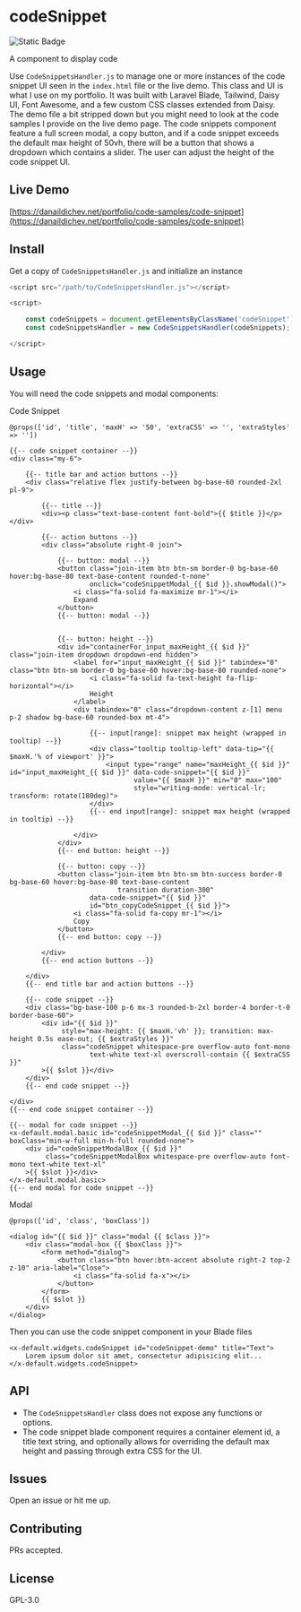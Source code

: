 # codeSnippet

![Static Badge](https://img.shields.io/badge/version-1-blue)

A component to display code

Use `CodeSnippetsHandler.js` to manage one or more instances of the code snippet UI seen in the `index.html` file or the live demo. This class and UI is what I use on my portfolio. It was built with Laravel Blade, Tailwind, Daisy UI, Font Awesome, and a few custom CSS classes extended from Daisy. The demo file a bit stripped down but you might need to look at the code samples I provide on the live demo page. The code snippets component feature a full screen modal, a copy button, and if a code snippet exceeds the default max height of 50vh, there will be a button that shows a dropdown which contains a slider. The user can adjust the height of the code snippet UI.

## Live Demo

[https://danaildichev.net/portfolio/code-samples/code-snippet](https://danaildichev.net/portfolio/code-samples/code-snippet)

## Install

Get a copy of `CodeSnippetsHandler.js` and initialize an instance

```javascript
<script src="/path/to/CodeSnippetsHandler.js"></script>

<script>

    const codeSnippets = document.getElementsByClassName('codeSnippet');
    const codeSnippetsHandler = new CodeSnippetsHandler(codeSnippets);

</script>
```

## Usage

You will need the code snippets and modal components:

Code Snippet
```blade
@props(['id', 'title', 'maxH' => '50', 'extraCSS' => '', 'extraStyles' => ''])

{{-- code snippet container --}}
<div class="my-6">

    {{-- title bar and action buttons --}}
    <div class="relative flex justify-between bg-base-60 rounded-2xl pl-9">

        {{-- title --}}
        <div><p class="text-base-content font-bold">{{ $title }}</p></div>

        {{-- action buttons --}}
        <div class="absolute right-0 join">

            {{-- button: modal --}}
            <button class="join-item btn btn-sm border-0 bg-base-60 hover:bg-base-80 text-base-content rounded-t-none"
                    onclick="codeSnippetModal_{{ $id }}.showModal()">
                <i class="fa-solid fa-maximize mr-1"></i>
                Expand
            </button>
            {{-- button: modal --}}


            {{-- button: height --}}
            <div id="containerFor_input_maxHeight_{{ $id }}" class="join-item dropdown dropdown-end hidden">
                <label for="input_maxHeight_{{ $id }}" tabindex="0" class="btn btn-sm border-0 bg-base-60 hover:bg-base-80 rounded-none">
                    <i class="fa-solid fa-text-height fa-flip-horizontal"></i>
                    Height
                </label>
                <div tabindex="0" class="dropdown-content z-[1] menu p-2 shadow bg-base-60 rounded-box mt-4">

                    {{-- input[range]: snippet max height (wrapped in tooltip) --}}
                    <div class="tooltip tooltip-left" data-tip="{{ $maxH.'% of viewport' }}">
                        <input type="range" name="maxHeight_{{ $id }}" id="input_maxHeight_{{ $id }}" data-code-snippet="{{ $id }}"
                               value="{{ $maxH }}" min="0" max="100"
                               style="writing-mode: vertical-lr; transform: rotate(180deg)">
                    </div>
                    {{-- end input[range]: snippet max height (wrapped in tooltip) --}}

                </div>
            </div>
            {{-- end button: height --}}

            {{-- button: copy --}}
            <button class="join-item btn btn-sm btn-success border-0 bg-base-60 hover:bg-base-80 text-base-content
                           transition duration-300"
                    data-code-snippet="{{ $id }}"
                    id="btn_copyCodeSnippet_{{ $id }}">
                <i class="fa-solid fa-copy mr-1"></i>
                Copy
            </button>
            {{-- end button: copy --}}

        </div>
        {{-- end action buttons --}}

    </div>
    {{-- end title bar and action buttons --}}

    {{-- code snippet --}}
    <div class="bg-base-100 p-6 mx-3 rounded-b-2xl border-4 border-t-0 border-base-60">
        <div id="{{ $id }}"
             style="max-height: {{ $maxH.'vh' }}; transition: max-height 0.5s ease-out; {{ $extraStyles }}"
             class="codeSnippet whitespace-pre overflow-auto font-mono
                    text-white text-xl overscroll-contain {{ $extraCSS }}"
        >{{ $slot }}</div>
    </div>
    {{-- end code snippet --}}

</div>
{{-- end code snippet container --}}

{{-- modal for code snippet --}}
<x-default.modal.basic id="codeSnippetModal_{{ $id }}" class="" boxClass="min-w-full min-h-full rounded-none">
    <div id="codeSnippetModalBox_{{ $id }}"
         class="codeSnippetModalBox whitespace-pre overflow-auto font-mono text-white text-xl"
    >{{ $slot }}</div>
</x-default.modal.basic>
{{-- end modal for code snippet --}}
```

Modal
```blade
@props(['id', 'class', 'boxClass'])

<dialog id="{{ $id }}" class="modal {{ $class }}">
    <div class="modal-box {{ $boxClass }}">
        <form method="dialog">
            <button class="btn hover:btn-accent absolute right-2 top-2 z-10" aria-label="Close">
                <i class="fa-solid fa-x"></i>
            </button>
        </form>
        {{ $slot }}
    </div>
</dialog>
```

Then you can use the code snippet component in your Blade files

```blade
<x-default.widgets.codeSnippet id="codeSnippet-demo" title="Text">
    Lorem ipsum dolor sit amet, consectetur adipisicing elit...
</x-default.widgets.codeSnippet>
```

## API

- The `CodeSnippetsHandler` class does not expose any functions or options.
- The code snippet blade component requires a container element id, a title text string, and optionally allows for overriding the default max height and passing through extra CSS for the UI.

## Issues

Open an issue or hit me up.

## Contributing

PRs accepted.

## License

GPL-3.0
